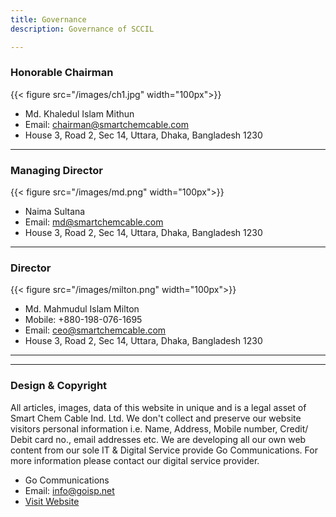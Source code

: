 ```yaml
---
title: Governance
description: Governance of SCCIL

---
```

### Honorable Chairman

{{< figure src="/images/ch1.jpg" width="100px">}}

* Md. Khaledul Islam Mithun
* Email: chairman@smartchemcable.com
* House 3, Road 2, Sec 14, Uttara, Dhaka, Bangladesh 1230

***

### Managing Director

{{< figure src="/images/md.png" width="100px">}}

* Naima Sultana
* Email: md@smartchemcable.com
* House 3, Road 2, Sec 14, Uttara, Dhaka, Bangladesh 1230

***

### Director

{{< figure src="/images/milton.png" width="100px">}}

* Md. Mahmudul Islam Milton
* Mobile: +880-198-076-1695
* Email: ceo@smartchemcable.com
* House 3, Road 2, Sec 14, Uttara, Dhaka, Bangladesh 1230

***

***

### Design & Copyright

All articles, images, data of this website in unique and is a legal asset of Smart Chem Cable Ind. Ltd. We don't collect and preserve our website visitors personal information i.e. Name, Address, Mobile number, Credit/ Debit card no., email addresses etc. We are developing all our own web content from our sole IT & Digital Service provide Go Communications. For more information please contact our digital service provider.

* Go Communications
* Email: info@goisp.net
* [Visit Website](https://digital.goisp.net)
